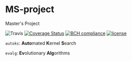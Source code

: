 # MS-project
Master's Project

![Travis](https://travis-ci.com/lschlessinger1/MS-project.svg?branch=master)
[![Coverage Status](https://coveralls.io/repos/github/lschlessinger1/MS-project/badge.svg?branch=master)](https://coveralls.io/github/lschlessinger1/MS-project?branch=master)
[![BCH compliance](https://bettercodehub.com/edge/badge/lschlessinger1/MS-project?branch=master)](https://bettercodehub.com/)
[![license](https://img.shields.io/github/license/lschlessinger1/MS-project.svg)](https://github.com/lschlessinger1/MS-project/blob/master/LICENSE)

`autoks`: **Auto**mated **K**ernel **S**earch

`evalg`: **Ev**olutionary **Alg**orithms
